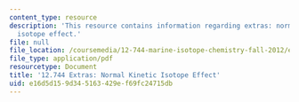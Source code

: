 ```yaml
---
content_type: resource
description: 'This resource contains information regarding extras: normal kinetic
  isotope effect.'
file: null
file_location: /coursemedia/12-744-marine-isotope-chemistry-fall-2012/e16d5d159d345163429ef69fc24715db_MIT12_744F12_Extras_norm.pdf
file_type: application/pdf
resourcetype: Document
title: '12.744 Extras: Normal Kinetic Isotope Effect'
uid: e16d5d15-9d34-5163-429e-f69fc24715db
---
```

